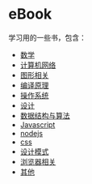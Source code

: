# eBook
学习用的一些书，包含：

- [数学](./src/Mathematics)
- [计算机网络](./src/ComputerNetworking)
- [图形相关](./src/Graphic)
- [编译原理](./src/CompilersPrinciples)
- [操作系统](./src/OperationSystem)
- [设计](./src/Design)
- [数据结构与算法]((./src/DataStructuresAndAlgorithms))
- [Javascript](./src/Javascript)
- [nodejs](./src/NodeJS)
- [css](./src/CSS)
- [设计模式](./src/DesignPatterns)
- [浏览器相关](./src/Browser)
- [其他](./src/Others)

